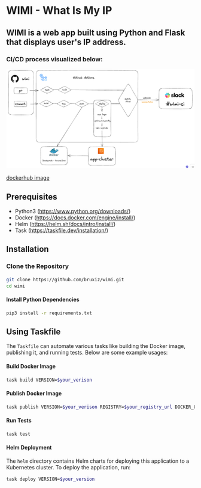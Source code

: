 # WIMI - What Is My IP

## WIMI is a web app built using Python and Flask that displays user's IP address.

### CI/CD process visualized below:

![img.png](img.png)

[dockerhub image](https://hub.docker.com/r/bruxiz/wimi)

## Prerequisites

- Python3 (https://www.python.org/downloads/)
- Docker (https://docs.docker.com/engine/install/)
- Helm (https://helm.sh/docs/intro/install/)
- Task (https://taskfile.dev/installation/)

## Installation

### Clone the Repository

```bash
git clone https://github.com/bruxiz/wimi.git
cd wimi
```

#### Install Python Dependencies
```bash
pip3 install -r requirements.txt
```

## Using Taskfile

The `Taskfile` can automate various tasks like building the Docker image, publishing it, and running tests. Below are some example usages:

#### Build Docker Image

```bash
task build VERSION=$your_verison
```

#### Publish Docker Image

```bash
task publish VERSION=$your_verison REGISTRY=$your_registry_url DOCKER_USERNAME=$your_username DOCKER_PASSWORD=$your_password
```

#### Run Tests

```bash
task test
```

#### Helm Deployment

The `helm` directory contains Helm charts for deploying this application to a Kubernetes cluster. To deploy the application, run:

```bash
task deploy VERSION=$your_version
```
